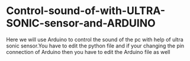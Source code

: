# Control-sound-of-with-ULTRA-SONIC-sensor-and-ARDUINO
Here we will use Arduino to control the sound of the pc with help of ultra sonic sensor.You have to edit the python file and if your changing the pin connection of Arduino then you have to edit the Arduino file as well
